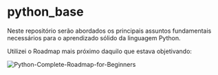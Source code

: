 # python_base
Neste repositório serão abordados os principais assuntos fundamentais necessários para o aprendizado sólido da linguagem Python.

Utilizei o Roadmap mais próximo daquilo que estava objetivando:


![Python-Complete-Roadmap-for-Beginners](https://github.com/alexsandro-matias/base_python/assets/26006567/2e9f1c3b-a210-45eb-acd3-aa2179590aa4)

